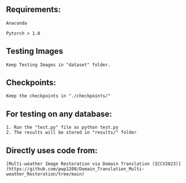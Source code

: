 ## Requirements:

	Anaconda

	Pytorch > 1.8


## Testing Images
	Keep Testing Images in "dataset" folder.

## Checkpoints:
	Keep the checkpoints in "./checkpoints/"

## For testing on any database:
	1. Run the "test.py" file as python test.py
	2. The results will be stored in "results/" folder
## Directly uses code from:
	[Multi-weather Image Restoration via Domain Translation (ICCV2023)](https://github.com/pwp1208/Domain_Translation_Multi-weather_Restoration/tree/main)
